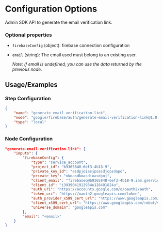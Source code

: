 # Configuration Options

Admin SDK API to generate the email verification link.

### Optional properties

-   `firebaseConfig` (object): firebase connection configuration
-   `email` (string): The email used must belong to an existing user.

    <em>Note: If email is undefined, you can use the data returned by the previous node.</em>

## Usage/Examples

### Step Configuration

```json
{
    "name": "generate-email-verification-link",
    "node": "google/firebase/auth/generate-email-verification-link@1.0.0",
    "type": "local"
}
```

### Node Configuration

```json
"generate-email-verification-link": {
    "inputs": {
        "firebaseConfig": {
            "type": "service_account",
            "project_id": "b9365840-6ef3-4b18-9",
            "private_key_id": "asdpjoiasjpoasdjopsdapo",
            "private_key": "nkoasdkoasdioasdpoj",
            "client_email": "firebaseq@b9365840-6ef3-4b18-9.iam.gserviceaccount.com",
            "client_id": "i3939041912934u128401824u",
            "auth_uri": "https://accounts.google.com/o/oauth2/auth",
            "token_uri": "https://oauth2.googleapis.com/token",
            "auth_provider_x509_cert_url": "https://www.googleapis.com/oauth2/v1/certs",
            "client_x509_cert_url": "https://www.googleapis.com/robot/v1/metadata/x509/firebaseq%4b9365840-6ef3-4b18-9.iam.gserviceaccount.com",
            "universe_domain": "googleapis.com"
        },
        "email": "<email>"
    }
}
```
